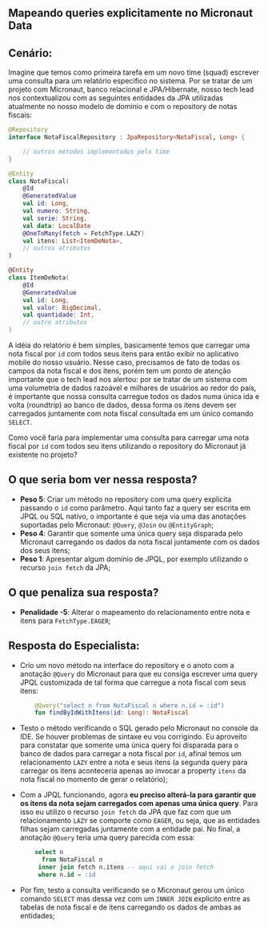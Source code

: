 ## Mapeando queries explicitamente no Micronaut Data

## Cenário:

Imagine que temos como primeira tarefa em um novo time (squad) escrever uma consulta para um relatório especifico no sistema. Por se tratar de um projeto com Micronaut, banco relacional e JPA/Hibernate, nosso tech lead nos contextualizou com as seguintes entidades da JPA utilizadas atualmente no nosso modelo de domínio e com o repository de notas fiscais:

```kotlin
@Repository
interface NotaFiscalRepository : JpaRepository<NotaFiscal, Long> {

    // outros métodos implementados pelo time
}

@Entity
class NotaFiscal(
    @Id
    @GeneratedValue
    val id: Long,
    val numero: String, 
    val serie: String, 
    val data: LocalDate
    @OneToMany(fetch = FetchType.LAZY)
    val itens: List<ItemDeNota>,
    // outros atributos
)

@Entity
class ItemDeNota(
    @Id
    @GeneratedValue
    val id: Long,
    val valor: BigDecimal, 
    val quantidade: Int,
    // outro atributos
)
```

A idéia do relatório é bem simples, basicamente temos que carregar uma nota fiscal por `id` com todos seus itens para então exibir no aplicativo mobile do nosso usuário. Nesse caso, precisamos de fato de todas os campos da nota fiscal e dos itens, porém tem um ponto de atenção importante que o tech lead nos alertou: por se tratar de um sistema com uma volumetria de dados razoável e milhares de usuários ao redor do país, é importante que nossa consulta carregue todos os dados numa única ida e volta (roundtrip) ao banco de dados, dessa forma os itens devem ser carregados juntamente com nota fiscal consultada em um único comando `SELECT`.

Como você faria para implementar uma consulta para carregar uma nota fiscal por `id` com todos seu itens utilizando o repository do Micronaut já existente no projeto? 

## O que seria bom ver nessa resposta?

- **Peso 5**: Criar um método no repository com uma query explicita passando o `id` como parâmetro. Aqui tanto faz a query ser escrita em JPQL ou SQL nativo, o importante é que seja via uma das anotações suportadas pelo Micronaut:  `@Query`, `@Join` ou `@EntityGraph`;
- **Peso 4**: Garantir que somente uma única query seja disparada pelo Micronaut carregando os dados da nota fiscal juntamente com os dados dos seus itens;
- **Peso 1**: Apresentar algum domínio de JPQL, por exemplo utilizando o recurso `join fetch` da JPA;

## O que penaliza sua resposta?

- **Penalidade -5**: Alterar o mapeamento do relacionamento entre nota e itens para `FetchType.EAGER`;

## Resposta do Especialista:

- Crio um novo método na interface do repository e o anoto com a anotação `@Query` do Micronaut para que eu consiga escrever uma query JPQL customizada de tal forma que carregue a nota fiscal com seus itens:
    ```kotlin
        @Query("select n from NotaFiscal n where n.id = :id")
        fun findByIdWithItens(id: Long): NotaFiscal
    ```

- Testo o método verificando o SQL gerado pelo Micronaut no console da IDE. Se houver problemas de sintaxe eu vou corrigindo. Eu aproveito para constatar que somente uma única query foi disparada para o banco de dados para carregar a nota fiscal por `id`, afinal temos um relacionamento `LAZY` entre a nota e seus itens (a segunda query para carregar os itens aconteceria apenas ao invocar a property `itens` da nota fiscal no momento de gerar o relatório);

- Com a JPQL funcionando, agora **eu preciso alterá-la para garantir que os itens da nota sejam carregados com apenas uma única query**. Para isso eu utilizo o recurso `join fetch` da JPA que faz com que um relacionamento `LAZY` se comporte como `EAGER`, ou seja, que as entidades filhas sejam carregadas juntamente com a entidade pai. No final, a anotação `@Query` teria uma query parecida com essa:
    ```sql
        select n 
          from NotaFiscal n 
         inner join fetch n.itens -- aqui vai o join fetch
         where n.id = :id
    ```

- Por fim, testo a consulta verificando se o Micronaut gerou um único comando `SELECT` mas dessa vez com um `INNER JOIN` explicito entre as tabelas de nota fiscal e de itens carregando os dados de ambas as entidades;